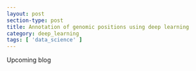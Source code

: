 ```yaml
---
layout: post
section-type: post
title: Annotation of genomic positions using deep learning
category: deep_learning
tags: [ 'data_science' ]
---
```

Upcoming blog
<!-- I will post about my venture into Data Science and Machine Learning here. It mostly includes papers from 
the domain of Bioinformatics and this is my area of Ph.D and I am upadated with the domain. Also unlike 
computer vision which has received a lot of attention from the ML community before, Bioinformatics very 
recently has become a subject of application of different parts of deep learning.  -->

